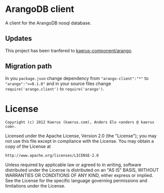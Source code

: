 ArangoDB client
===============
A client for the ArangoDB nosql database.

Updates
-------
This project has been tranfered to [kaerus-component/arango](https://github.com/kaerus-component/arango).

Migration path
--------------
In you `package.json` change dependency from `"arango-client":"*"` to `"arango":">=0.1.0"`
and in your source files change ```require('arango.client')``` to ```require('arango')```. 


License
=======
```
Copyright (c) 2012 Kaerus (kaerus.com), Anders Elo <anders @ kaerus com>.
```
Licensed under the Apache License, Version 2.0 (the "License");
you may not use this file except in compliance with the License.
You may obtain a copy of the License at
 
    http://www.apache.org/licenses/LICENSE-2.0
 
Unless required by applicable law or agreed to in writing, software
distributed under the License is distributed on an "AS IS" BASIS,
WITHOUT WARRANTIES OR CONDITIONS OF ANY KIND, either express or implied.
See the License for the specific language governing permissions and
limitations under the License.
